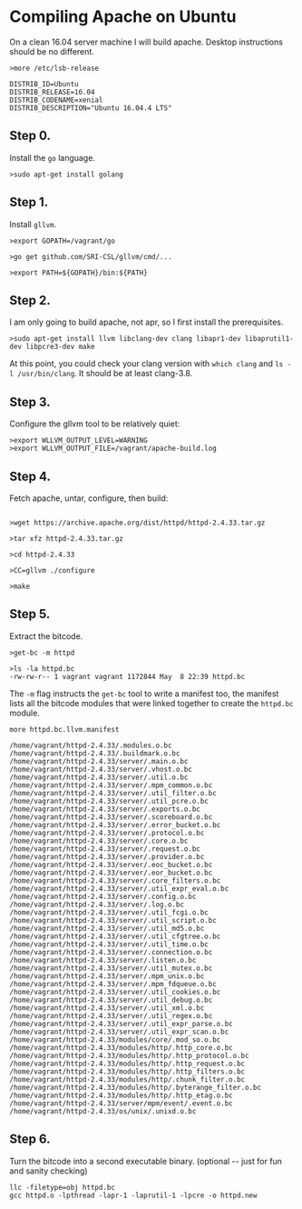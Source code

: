 # Compiling Apache on Ubuntu


On a clean 16.04 server machine I will build apache.  Desktop instructions should be no different.

```
>more /etc/lsb-release

DISTRIB_ID=Ubuntu
DISTRIB_RELEASE=16.04
DISTRIB_CODENAME=xenial
DISTRIB_DESCRIPTION="Ubuntu 16.04.4 LTS"
```

## Step 0. 

Install the `go` language.
```
>sudo apt-get install golang
```

## Step 1.

Install `gllvm`.

```
>export GOPATH=/vagrant/go

>go get github.com/SRI-CSL/gllvm/cmd/...

>export PATH=${GOPATH}/bin:${PATH}
```

## Step 2.

I am only going to build apache, not apr, so I first install the prerequisites.

```
>sudo apt-get install llvm libclang-dev clang libapr1-dev libaprutil1-dev libpcre3-dev make

```

At this point, you could check your clang version with `which clang` and `ls -l /usr/bin/clang`.
It should be at least clang-3.8.

## Step 3.

  Configure the gllvm tool to be relatively quiet:

```
>export WLLVM_OUTPUT_LEVEL=WARNING
>export WLLVM_OUTPUT_FILE=/vagrant/apache-build.log
```

## Step 4.

 Fetch apache, untar, configure, then build:

```

>wget https://archive.apache.org/dist/httpd/httpd-2.4.33.tar.gz

>tar xfz httpd-2.4.33.tar.gz

>cd httpd-2.4.33

>CC=gllvm ./configure

>make
```

## Step 5.

Extract the bitcode.

```
>get-bc -m httpd

>ls -la httpd.bc
-rw-rw-r-- 1 vagrant vagrant 1172844 May  8 22:39 httpd.bc
```

The `-m` flag instructs the `get-bc` tool to write a manifest too, the manifest lists all the bitcode modules
that were linked together to create the `httpd.bc` module.

```
more httpd.bc.llvm.manifest

/home/vagrant/httpd-2.4.33/.modules.o.bc
/home/vagrant/httpd-2.4.33/.buildmark.o.bc
/home/vagrant/httpd-2.4.33/server/.main.o.bc
/home/vagrant/httpd-2.4.33/server/.vhost.o.bc
/home/vagrant/httpd-2.4.33/server/.util.o.bc
/home/vagrant/httpd-2.4.33/server/.mpm_common.o.bc
/home/vagrant/httpd-2.4.33/server/.util_filter.o.bc
/home/vagrant/httpd-2.4.33/server/.util_pcre.o.bc
/home/vagrant/httpd-2.4.33/server/.exports.o.bc
/home/vagrant/httpd-2.4.33/server/.scoreboard.o.bc
/home/vagrant/httpd-2.4.33/server/.error_bucket.o.bc
/home/vagrant/httpd-2.4.33/server/.protocol.o.bc
/home/vagrant/httpd-2.4.33/server/.core.o.bc
/home/vagrant/httpd-2.4.33/server/.request.o.bc
/home/vagrant/httpd-2.4.33/server/.provider.o.bc
/home/vagrant/httpd-2.4.33/server/.eoc_bucket.o.bc
/home/vagrant/httpd-2.4.33/server/.eor_bucket.o.bc
/home/vagrant/httpd-2.4.33/server/.core_filters.o.bc
/home/vagrant/httpd-2.4.33/server/.util_expr_eval.o.bc
/home/vagrant/httpd-2.4.33/server/.config.o.bc
/home/vagrant/httpd-2.4.33/server/.log.o.bc
/home/vagrant/httpd-2.4.33/server/.util_fcgi.o.bc
/home/vagrant/httpd-2.4.33/server/.util_script.o.bc
/home/vagrant/httpd-2.4.33/server/.util_md5.o.bc
/home/vagrant/httpd-2.4.33/server/.util_cfgtree.o.bc
/home/vagrant/httpd-2.4.33/server/.util_time.o.bc
/home/vagrant/httpd-2.4.33/server/.connection.o.bc
/home/vagrant/httpd-2.4.33/server/.listen.o.bc
/home/vagrant/httpd-2.4.33/server/.util_mutex.o.bc
/home/vagrant/httpd-2.4.33/server/.mpm_unix.o.bc
/home/vagrant/httpd-2.4.33/server/.mpm_fdqueue.o.bc
/home/vagrant/httpd-2.4.33/server/.util_cookies.o.bc
/home/vagrant/httpd-2.4.33/server/.util_debug.o.bc
/home/vagrant/httpd-2.4.33/server/.util_xml.o.bc
/home/vagrant/httpd-2.4.33/server/.util_regex.o.bc
/home/vagrant/httpd-2.4.33/server/.util_expr_parse.o.bc
/home/vagrant/httpd-2.4.33/server/.util_expr_scan.o.bc
/home/vagrant/httpd-2.4.33/modules/core/.mod_so.o.bc
/home/vagrant/httpd-2.4.33/modules/http/.http_core.o.bc
/home/vagrant/httpd-2.4.33/modules/http/.http_protocol.o.bc
/home/vagrant/httpd-2.4.33/modules/http/.http_request.o.bc
/home/vagrant/httpd-2.4.33/modules/http/.http_filters.o.bc
/home/vagrant/httpd-2.4.33/modules/http/.chunk_filter.o.bc
/home/vagrant/httpd-2.4.33/modules/http/.byterange_filter.o.bc
/home/vagrant/httpd-2.4.33/modules/http/.http_etag.o.bc
/home/vagrant/httpd-2.4.33/server/mpm/event/.event.o.bc
/home/vagrant/httpd-2.4.33/os/unix/.unixd.o.bc
```

## Step 6.  

Turn the bitcode into a second executable binary. (optional -- just for fun and sanity checking)

```
llc -filetype=obj httpd.bc
gcc httpd.o -lpthread -lapr-1 -laprutil-1 -lpcre -o httpd.new
```
